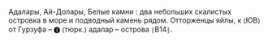 ---
---

Адалары, Ай-Долары, Белые камни
: два небольших скалистых островка в море и подводный камень рядом. Отторженцы яйлы, к ⦅ЮВ⦆ от Гурзуфа – ❶ ⦅тюрк.⦆ адалар – острова ⦃В14⦄.
